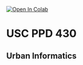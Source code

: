 [![Open In Colab](https://colab.research.google.com/assets/colab-badge.svg)](https://colab.research.google.com/github/gboeing/ppd430/blob/main)

# USC PPD 430

## Urban Informatics
